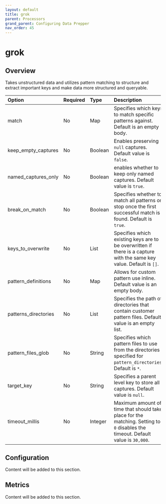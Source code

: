 ```yaml
---
layout: default
title: grok
parent: Processors
grand_parent: Configuring Data Prepper
nav_order: 45
---
```


# grok

## Overview

Takes unstructured data and utilizes pattern matching to structure and extract important keys and make data more structured and queryable.

Option | Required | Type | Description
:--- | :--- | :--- | :---
match | No | Map | Specifies which keys to match specific patterns against. Default is an empty body.
keep_empty_captures | No | Boolean | Enables preserving `null` captures. Default value is `false`.
named_captures_only | No | Boolean | enables whether to keep only named captures. Default value is `true`.
break_on_match | No | Boolean | Specifies whether to match all patterns or stop once the first successful match is found. Default is `true`.
keys_to_overwrite | No | List | Specifies which existing keys are to be overwritten if there is a capture with the same key value. Default is `[]`.
pattern_definitions | No | Map | Allows for custom pattern use inline. Default value is an empty body.
patterns_directories | No | List | Specifies the path of directories that contain customer pattern files. Default value is an empty list.
pattern_files_glob | No | String | Specifies which pattern files to use from the directories specified for `pattern_directories`. Default is `*`.
target_key | No | String | Specifies a parent level key to store all captures. Default value is `null`.
timeout_millis | No | Integer | Maximum amount of time that should take place for the matching. Setting to `0` disables the timeout. Default value is `30,000`.

## Configuration

Content will be added to this section.

## Metrics

Content will be added to this section.